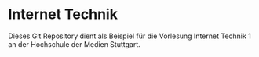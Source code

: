 # Internet Technik

Dieses Git Repository dient als Beispiel für die Vorlesung Internet Technik 1 an der Hochschule der Medien Stuttgart.
